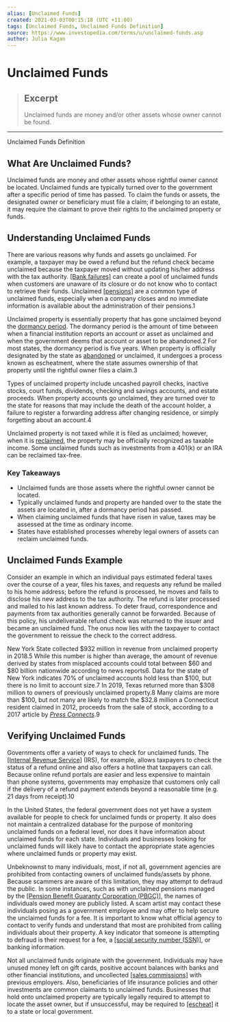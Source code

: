 ```yaml
---
alias: [Unclaimed Funds]
created: 2021-03-03T00:15:18 (UTC +11:00)
tags: [Unclaimed Funds, Unclaimed Funds Definition]
source: https://www.investopedia.com/terms/u/unclaimed-funds.asp
author: Julia Kagan
---
```


# Unclaimed Funds

> ## Excerpt
> Unclaimed funds are money and/or other assets whose owner cannot be found.

---

Unclaimed Funds Definition
## What Are Unclaimed Funds?

Unclaimed funds are money and other assets whose rightful owner cannot be located. Unclaimed funds are typically turned over to the government after a specific period of time has passed. To claim the funds or assets, the designated owner or beneficiary must file a claim; if belonging to an estate, it may require the claimant to prove their rights to the unclaimed property or funds.

## Understanding Unclaimed Funds

There are various reasons why funds and assets go unclaimed. For example, a taxpayer may be owed a refund but the refund check became unclaimed because the taxpayer moved without updating his/her address with the tax authority. [[Bank failures]](https://www.investopedia.com/terms/b/bank-failure.asp) can create a pool of unclaimed funds when customers are unaware of its closure or do not know who to contact to retrieve their funds. Unclaimed [[pensions]](https://www.investopedia.com/terms/p/pensionplan.asp) are a common type of unclaimed funds, especially when a company closes and no immediate information is available about the administration of their pensions.1

Unclaimed property is essentially property that has gone unclaimed beyond the [dormancy period](https://www.investopedia.com/terms/d/dormant-account.asp). The dormancy period is the amount of time between when a financial institution reports an account or asset as unclaimed and when the government deems that account or asset to be abandoned.2 For most states, the dormancy period is five years. When property is officially designated by the state as [abandoned](https://www.investopedia.com/terms/a/abandoned-property.asp) or unclaimed, it undergoes a process known as escheatment, where the state assumes ownership of that property until the rightful owner files a claim.3

Types of unclaimed property include uncashed payroll checks, inactive stocks, court funds, dividends, checking and savings accounts, and estate proceeds. When property accounts go unclaimed, they are turned over to the state for reasons that may include the death of the account holder, a failure to register a forwarding address after changing residence, or simply forgetting about an account.4

Unclaimed property is not taxed while it is filed as unclaimed; however, when it is [reclaimed](https://www.investopedia.com/terms/r/reclamation.asp), the property may be officially recognized as taxable income. Some unclaimed funds such as investments from a 401(k) or an IRA can be reclaimed tax-free.

### Key Takeaways

-   Unclaimed funds are those assets where the rightful owner cannot be located.
-   Typically unclaimed funds and property are handed over to the state the assets are located in, after a dormancy period has passed.
-   When claiming unclaimed funds that have risen in value, taxes may be assessed at the time as ordinary income.
-   States have established processes whereby legal owners of assets can reclaim unclaimed funds.

## Unclaimed Funds Example

Consider an example in which an individual pays estimated federal taxes over the course of a year, files his taxes, and requests any refund be mailed to his home address; before the refund is processed, he moves and fails to disclose his new address to the tax authority. The refund is later processed and mailed to his last known address. To deter fraud, correspondence and payments from tax authorities generally cannot be forwarded. Because of this policy, his undeliverable refund check was returned to the issuer and became an unclaimed fund. The onus now lies with the taxpayer to contact the government to reissue the check to the correct address.

New York State collected $932 million in revenue from unclaimed property in 2018.5 While this number is higher than average, the amount of revenue derived by states from misplaced accounts could total between $60 and $80 billion nationwide according to news reports6. Data for the state of New York indicates 70% of unclaimed accounts hold less than $100, but there is no limit to account size.7 In 2019, Texas returned more than $308 million to owners of previously unclaimed property.8 Many claims are more than $100, but not many are likely to match the $32.8 million a Connecticut resident claimed in 2012, proceeds from the sale of stock, according to a 2017 article by [_Press Connects_](https://www.pressconnects.com/story/money/consumer-outlook/2017/11/02/funds-state-ny-database-unclaimed/817293001/).9

## Verifying Unclaimed Funds

Governments offer a variety of ways to check for unclaimed funds. The [[Internal Revenue Service]](https://www.investopedia.com/terms/i/irs.asp) (IRS), for example, allows taxpayers to check the status of a refund online and also offers a hotline that taxpayers can call. Because online refund portals are easier and less expensive to maintain than phone systems, governments may emphasize that customers only call if the delivery of a refund payment extends beyond a reasonable time (e.g. 21 days from receipt).10

In the United States, the federal government does not yet have a system available for people to check for unclaimed funds or property. It also does not maintain a centralized database for the purpose of monitoring unclaimed funds on a federal level, nor does it have information about unclaimed funds for each state. Individuals and businesses looking for unclaimed funds will likely have to contact the appropriate state agencies where unclaimed funds or property may exist.

Unbeknownst to many individuals, most, if not all, government agencies are prohibited from contacting owners of unclaimed funds/assets by phone. Because scammers are aware of this limitation, they may attempt to defraud the public. In some instances, such as with unclaimed pensions managed by the [[Pension Benefit Guaranty Corporation (PBGC)]](https://www.investopedia.com/terms/p/pbgc.asp), the names of individuals owed money are publicly listed. A scam artist may contact these individuals posing as a government employee and may offer to help secure the unclaimed funds for a fee. It is important to know what official agency to contact to verify funds and understand that most are prohibited from calling individuals about their property. A key indicator that someone is attempting to defraud is their request for a fee, a [[social security number (SSN)]](https://www.investopedia.com/terms/s/ssn.asp), or banking information.

Not all unclaimed funds originate with the government. Individuals may have unused money left on gift cards, positive account balances with banks and other financial institutions, and uncollected [[sales commissions]](https://www.investopedia.com/terms/c/commission.asp) with previous employers. Also, beneficiaries of life insurance policies and other investments are common claimants to unclaimed funds. Businesses that hold onto unclaimed property are typically legally required to attempt to locate the asset owner, but if unsuccessful, may be required to [[escheat]](https://www.investopedia.com/terms/e/escheat.asp) it to a state or local government.
